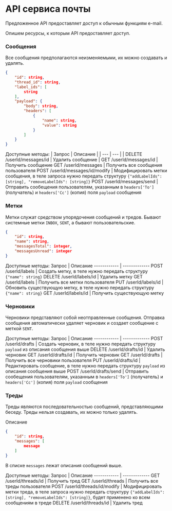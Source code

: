 # API сервиса почты

Предложенное API предоставляет доступ к обычным функциям e-mail.

Опишем ресурсы, к которым API предоставляет доступ.

### Сообщения

Все сообщения предполагаются неизменяемыми, их можно создавать и удалять.

```json
{
    "id": string,
    "thread_id": string,
    "label_ids": [
        string
    ],
    "payload": {
        "body": string,
        "headers": [
            {
                "name": string,
                "value": string
            }
        ]
    }
}
```

Доступные методы:
| Запрос | Описание |
| --- | --- |
| DELETE  /userId/messages/id | Удалить сообщение |
GET  /userId/messages/id | Получить сообщение
GET /userId/messages | Получить все сообщения пользователя
POST  /userId/messages/id/modify | Модифицировать метки сообщения, в теле запроса нужно передать структуру ```{"addLabelIds": [string], "removeLabelIds": [string]}```
POST /userId/messages/send | Отправить сообещения пользователям, указанным в ```headers['To']``` (получатель) и ```headers['Cc']``` (копия) поля ```payload``` сообщения

### Метки
Метки служат средством упорядочения сообщений и тредов. Бывают системные метки ```INBOX```, ```SENT```, а бывают пользовательские.

```json
{
    "id": string,
    "name": string,
    "messagesTotal": integer,
    "messagesUnread": integer
}
```

Доступные методы:
Запрос | Описание
------------ | -------------
POST  /userId/labels | Создать метку, в теле нужно передать структуру ```{"name": string}```
DELETE  /userId/labels/id | Удалить метку
GET  /userId/labels | Получить все метки пользователя
PUT  /userId/labels/id | Обновить существующую метку, в теле нужно передать структуру ```{"name": string}```
GET  /userId/labels/id | Получить существующую метку

### Черновики

Черновики представляют собой неотправленные сообщения. Отправка сообщения автоматически удаляет черновик и создает сообщение с меткой ```SENT```.

Доступные методы:
Запрос | Описание
------------ | -------------
POST  /userId/drafts | Создать черновик, в теле нужно передать структуру ```payload``` из описания сообщения выше
DELETE  /userId/drafts/id | Удалить черновик
GET  /userId/drafts/id | Получить черновик
GET  /userId/drafts | Получить все черновики пользователя
PUT  /userId/drafts/id | Редактировать сообщение, в теле нужно передать структуру ```payload``` из описания сообщения выше
POST  /userId/drafts/send | Отправить сообещения пользователям, указанным в ```headers['To']``` (получатель) и ```headers['Cc']``` (копия) поля ```payload``` сообщения

### Треды
Треды являются последовательностью сообщений, представляющими беседу. Треды нельзя создавать, их можно только удалять.

Описание
```json
{
    "id": string,
    "messages": [
        message
    ]
}
```

В списке ```messages``` лежат описания сообщений выше.

Доступные методы:
Запрос | Описание
------------ | -------------
GET  /userId/threads/id | Получить тред
GET  /userId/threads | Получить все треды пользователя
POST  /userId/threads/id/modify | Модифицировать метки треда, в теле запроса нужно передать структуру ```{"addLabelIds": [string], "removeLabelIds": [string]}```, будет применено ко всем сообщениям в треде
DELETE  /userId/threads/id | Удалить тред
